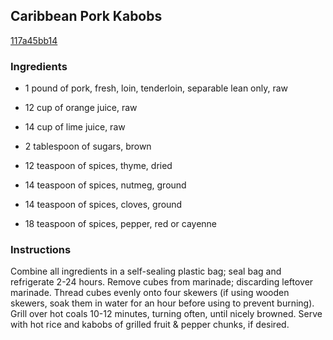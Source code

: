 ## Caribbean Pork Kabobs

[117a45bb14](http://www.food.com/recipe/caribbean-pork-kabobs-229038)

### Ingredients

 - 1 pound of pork, fresh, loin, tenderloin, separable lean only, raw

 - 12 cup of orange juice, raw

 - 14 cup of lime juice, raw

 - 2 tablespoon of sugars, brown

 - 12 teaspoon of spices, thyme, dried

 - 14 teaspoon of spices, nutmeg, ground

 - 14 teaspoon of spices, cloves, ground

 - 18 teaspoon of spices, pepper, red or cayenne

### Instructions

Combine all ingredients in a self-sealing plastic bag; seal bag and refrigerate 2-24 hours. Remove cubes from marinade; discarding leftover marinade. Thread cubes evenly onto four skewers (if using wooden skewers, soak them in water for an hour before using to prevent burning). Grill over hot coals 10-12 minutes, turning often, until nicely browned. Serve with hot rice and kabobs of grilled fruit & pepper chunks, if desired.